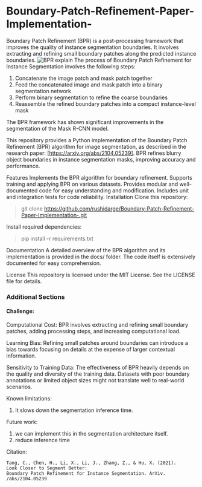 # Boundary-Patch-Refinement-Paper-Implementation-

Boundary Patch Refinement (BPR) is a post-processing framework that improves the quality of instance segmentation boundaries. It involves extracting and refining small boundary patches along the predicted instance boundaries.
![BPR explain](https://miro.medium.com/v2/resize:fit:1400/format:webp/1*AiF7oNQaBwGQB_e73n0Kyw.png)
The process of Boundary Patch Refinement for Instance Segmentation involves the following steps: 
1. Concatenate the image patch and mask patch together
2. Feed the concatenated image and mask patch into a binary segmentation network
3. Perform binary segmentation to refine the coarse boundaries
4. Reassemble the refined boundary patches into a compact instance-level mask

The BPR framework has shown significant improvements in the segmentation of the Mask R-CNN model. 


This repository provides a Python implementation of the Boundary Patch Refinement (BPR) algorithm for image segmentation, as described in the research paper: [https://arxiv.org/abs/2104.05239]. BPR refines blurry object boundaries in instance segmentation masks, improving accuracy and performance.

Features
Implements the BPR algorithm for boundary refinement.
Supports training and applying BPR on various datasets.
Provides modular and well-documented code for easy understanding and modification.
Includes unit and integration tests for code reliability.
Installation
Clone this repository:
> git clone https://github.com/rushidarge/Boundary-Patch-Refinement-Paper-Implementation-.git

Install required dependencies:
> pip install -r requirements.txt

Documentation
A detailed overview of the BPR algorithm and its implementation is provided in the docs/ folder.
The code itself is extensively documented for easy comprehension.

License
This repository is licensed under the MIT License. See the LICENSE file for details.

### Additional Sections
#### Challenge:

Computational Cost: BPR involves extracting and refining small boundary patches, adding processing steps, and increasing computational load. 

Learning Bias: Refining small patches around boundaries can introduce a bias towards focusing on details at the expense of larger contextual information. 

Sensitivity to Training Data: The effectiveness of BPR heavily depends on the quality and diversity of the training data. Datasets with poor boundary annotations or limited object sizes might not translate well to real-world scenarios.

Known limitations: 
1. It slows down the segmentation inference time.

Future work: 
1. we can implement this in the segmentation architecture itself.
2. reduce inference time

Citation: 
```
Tang, C., Chen, H., Li, X., Li, J., Zhang, Z., & Hu, X. (2021).
Look Closer to Segment Better:
Boundary Patch Refinement for Instance Segmentation. ArXiv. /abs/2104.05239
```

